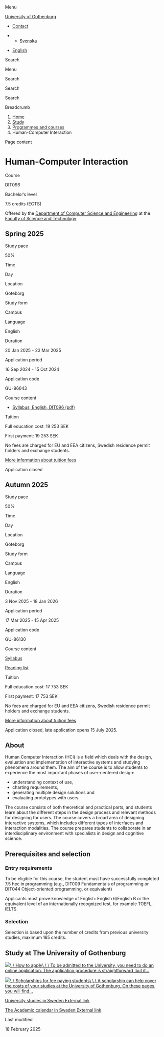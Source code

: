 Menu

[University of Gothenburg](https://www.gu.se/en)

- [Contact](https://www.gu.se/en/contact)

- - [Svenska](https://www.gu.se/studera/hitta-utbildning/manniska-datorinteraktion-dit096)
- [English](https://www.gu.se/en/study-gothenburg/human-computer-interaction-dit096)

Search


Menu


Search


Search

Search

Breadcrumb

1. [Home](https://www.gu.se/en)
2. [Study](https://www.gu.se/en/study-in-gothenburg)
3. [Programmes and courses](https://www.gu.se/en/study-in-gothenburg/study-options)
4. Human-Computer Interaction


Page content

# Human-Computer Interaction

Course


DIT096


Bachelor’s level



7.5 credits (ECTS)




Offered by the
[Department of Computer Science and Engineering](https://www.gu.se/en/computer-science-engineering)
at the
[Faculty of Science and Technology](https://www.gu.se/en/science-and-technology)

## Spring 2025

Study pace


50%

Time


Day

Location


Göteborg

Study form


Campus

Language


English

Duration


20 Jan 2025
\- 23 Mar 2025

Application period


16 Sep 2024
\- 15 Oct 2024

Application code


GU-86043

Course content


- [Syllabus, English, DIT096 (pdf)](https://kursplaner.gu.se/pdf/kurs/en/DIT096)


Tuition


Full education cost: 19 253 SEK

First payment: 19 253 SEK

No fees are charged for EU and EEA citizens, Swedish residence permit holders and exchange students.

[More information about tuition fees](https://www.gu.se/en/study-in-gothenburg/apply/tuition-fees)

Application closed


## Autumn 2025

Study pace


50%

Time


Day

Location


Göteborg

Study form


Campus

Language


English

Duration


3 Nov 2025
\- 18 Jan 2026

Application period


17 Mar 2025
\- 15 Apr 2025

Application code


GU-86130

Course content


[Syllabus](https://www.gu.se/en/study-gothenburg/human-computer-interaction-dit096/syllabus/bf9210a6-bbb5-11ef-9553-beecfac44351)

[Reading list](https://www.gu.se/en/study-gothenburg/human-computer-interaction-dit096/reading-list/030f420e-bbb9-11ef-9553-beecfac44351)

Tuition


Full education cost: 17 753 SEK

First payment: 17 753 SEK

No fees are charged for EU and EEA citizens, Swedish residence permit holders and exchange students.

[More information about tuition fees](https://www.gu.se/en/study-in-gothenburg/apply/tuition-fees)

Application closed, late application opens 15 July 2025.


## About

Human Computer Interaction (HCI) is a field which deals with the design, evaluation and implementation of interactive systems and studying phenomena around them. The aim of the course is to allow students to experience the most important phases of user-centered design:

- understanding context of use,
- charting requirements,
- generating multiple design solutions and
- evaluating prototypes with users.

The course consists of both theoretical and practical parts, and students learn about the different steps in the design process and relevant methods for designing for users. The course covers a broad area of designing interactive systems, which includes different types of interfaces and interaction modalities. The course prepares students to collaborate in an interdisciplinary environment with specialists in design and cognitive science.

## Prerequisites and selection

### Entry requirements

To be eligible for this course, the student must have successfully completed 7.5 hec in programming (e.g., DIT009 Fundamentals of programming or DIT044 Object-oriented programming, or equivalent)

Applicants must prove knowledge of English: English 6/English B or the equivalent level of an internationally recognized test, for example TOEFL, IELTS.

### Selection

Selection is based upon the number of credits from previous university studies, maximum 165 credits.

## Study at The University of Gothenburg

[![](https://www.gu.se/sites/default/files/dynamic-image/dynamic_image_2188_218/public/2020-03/cytonn-photography-ZJEKICY5EXY-unsplash.jpg?media_id=2553&width=1904&height=208)\\
\\
How to apply\\
\\
\\
To be admitted to the University, you need to do an online application. The application procedure is straightforward, but it…](https://www.gu.se/en/study-in-gothenburg/apply)

[![](https://www.gu.se/sites/default/files/dynamic-image/dynamic_image_2188_218/public/2024-01/GU-7.jpg?media_id=95188&width=1904&height=208)\\
\\
Scholarships for fee paying students\\
\\
\\
A scholarship can help cover the costs of your studies at the University of Gothenburg. On these pages, you will find…](https://www.gu.se/en/study-in-gothenburg/apply/scholarships-for-fee-paying-students)

[University studies in Sweden External link](https://www.gu.se/en/study-in-gothenburg/before-you-arrive/university-studies-in-sweden "External link")

[The Academic calendar in Sweden External link](https://www.gu.se/en/study-in-gothenburg/when-you-are-here/academic-calendar "External link")

Last modified


18 February 2025